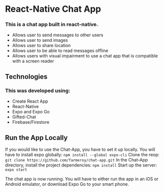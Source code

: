 # React-Native Chat App

### This is a chat app built in react-native. 
- Allows user to send messages to other users
- Allows user to send images 
- Allows user to share location
- Allows user to be able to read messages offline 
- Allows users with visual impairment to use a chat app that is compatible with a screen reader

## Technologies

### This was developed using:
- Create React App
- React-Native
- Expo and Expo Go
- Gifted-Chat
- Firebase/Firestore 

## Run the App Locally

If you would like to use the Chat-App, you have to set it up locally. 
You will have to install expo globally:
    `npm install --global expo-cli`
Clone the reop:
    `git clone https://github.com/farmeroy/chat-app.git`
In the Chat-App directory, install the project dependencies:
    `npm install`
Start up the server:
    `expo start`

The chat app is now running. You will have to either run the app in an iOS or Android emulator, or download Expo Go to your smart phone.
    
